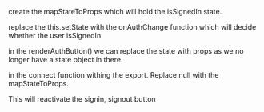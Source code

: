 create the mapStateToProps which will hold the isSignedIn state.

replace the this.setState with the onAuthChange function which will decide whether the user isSignedIn.

in the renderAuthButton() we can replace the state with props as we no longer have a state object in there.

in the connect function withing the export. Replace null with the mapStateToProps.

This will reactivate the signin, signout button